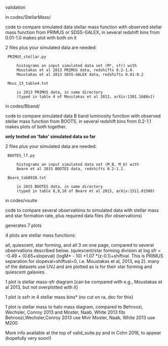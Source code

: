  validation
 
 
 in codes/StellarMass/
 
   code to compare simulated data stellar mass function with observed
   stellar mass function from PRIMUS or SDSS-GALEX, in several redshift bins from 0.01-1.0
   makes plot with both on it
  
   2 files plus your simulated data are needed:
   
     PRIMUS_stellar.py 
     
         histograms an input simulated data set (M*, sfr) with
         Moustakas et al 2013 PRIMUS data, redshifts 0.2-1.0.
         Moustakas et al 2013 SDSS-GALEX data, redshifts 0.01-0.2
         
     Mous_13_table4.txt 
     
         is 2013 PRIMUS data, in same directory 
         (typed in table 4 of Moustakas et al 2013, arXiv:1301.1688v1)

 in codes/Bband/
 
   code to compare simulated data B band luminosity function with observed
   stellar mass function from BOOTS, in several redshift bins from 0.2-1.1
   makes plots of both together.
   
   **only tested on 'fake' simulated data so far**
   
   2 files plus your simulated data are needed:
   
     BOOTES_lf.py 
     
         histograms an input simulated data set (M_B, M_U) with
         Beare et al 2015 BOOTES data, redshifts 0.2-1.1.
         
     Beare_tab8910.txt
     
         is 2015 BOOTES data, in same directory 
         (typed in table 8,9,10 of Beare et al 2015, arXiv:1511.01580)

in codes/vsuite

   code to compare several observations to simulated data with stellar mass and star formation rate, plus required data files (for observations)

   generates 7 plots 

4 plots are stellar mass functions:

all, quiescent, star forming, and all 3 on one page, compared to several observations described below.
(quiescent/star forming division at log sfr = -0.49 + (0.65+slopeval) (logM* - 10) +1.07 *(z-0.1)+shiftval.  This is PRIMUS separation for slopeval=shiftval=0, i.e. Moustakas et al, 2013,  eq 2). many of the datasets use UVJ and are plotted as is for their star forming and quiescent galaxies.

1 plot is stellar mass-sfr diagram [can be compared with e.g., Moustakas et al 2013, but not overplotted with it]

1 plot is ssfr in 4 stellar mass bins* (no cut on ra, dec for this)

1 plot is stellar mass to halo mass diagram, compared to Behroozi, Wechsler, Conroy 2013 and Moster, Naab, White 2013 fits
Behroozi,Wechsler,Conroy 2013 use Mvir
Moster, Naab, White 2013 use M200

More info available at the top of valid_suite.py and in Cohn 2016, to appear (hopefully very soon!)
